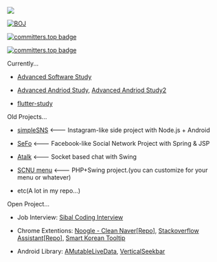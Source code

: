 <a href="https://stackrating.com/user/7877391"><img src="https://stackrating.com/badge/7877391" /></a>

[![BOJ](http://mazassumnida.wtf/api/generate_badge?boj=fman1335)](https://solved.ac/fman1335)

[![committers.top badge](https://user-badge.committers.top/south_korea_public/chanjungkim.svg)](https://user-badge.committers.top/south_korea_public/chanjungkim)

[![committers.top badge](https://org-badge.committers.top/south_korea_private/chanjungkim.svg)](https://org-badge.committers.top/south_korea_private/chanjungkim)


Currently...

- [Advanced Software Study](https://github.com/chanjungkim/advanced-software-study)

- [Advanced Andriod Study](https://github.com/Android-Study-Collection/advanced-android-study), [Advanced Andriod Study2](https://github.com/Android-Study-Collection/advanced-android-study2)

- [flutter-study](https://github.com/chanjungkim/flutter-study)

Old Projects...

- [simpleSNS](https://github.com/chanjungkim/simpleSNS) <--- Instagram-like side project with Node.js + Android

- [SeFo](https://github.com/chanjungkim/SeFo) <--- Facebook-like Social Network Project with Spring & JSP

- [Atalk](https://github.com/chanjungkim/ATalk) <--- Socket based chat with Swing

- [SCNU menu](https://github.com/chanjungkim/scnumenu) <--- PHP+Swing project.(you can customize for your menu or whatever)

- etc(A lot in my repo...)

Open Project...

- Job Interview: [Sibal Coding Interview](https://github.com/chanjungkim/sibal-coding-interview)

- Chrome Extentions: [Noogle - Clean Naver](https://chrome.google.com/webstore/detail/noogle-clean-naver/fjgggfbmofokfmdecldnhlommognnepc)[[Repo](https://github.com/chanjungkim/noogle)], [Stackoverflow Assistant](https://chrome.google.com/webstore/detail/stackoverflow-assistant/hihdmkmijhclhikapcedghlllpdliddg)[[Repo](https://github.com/chanjungkim/stackoverflow-assistanthttps://github.com/chanjungkim/stackoverflow-assistant)], [Smart Korean Tooltip](https://chrome.google.com/webstore/detail/smart-korean-tooltip/dcbnicglggfgpgbeinjjjmajagdmabnh)

- Android Library: [AMutableLiveData](https://github.com/chanjungkim/AMutableLiveData), [VerticalSeekbar](https://github.com/chanjungkim/VerticalSeekbar)
<!--
**chanjungkim/chanjungkim** is a ✨ _special_ ✨ repository because its `README.md` (this file) appears on your GitHub profile.

Here are some ideas to get you started:

- 🔭 I’m currently working on ...
- 🌱 I’m currently learning ...
- 👯 I’m looking to collaborate on ...
- 🤔 I’m looking for help with ...
- 💬 Ask me about ...
- 📫 How to reach me: ...
- 😄 Pronouns: ...
- ⚡ Fun fact: ...
-->
